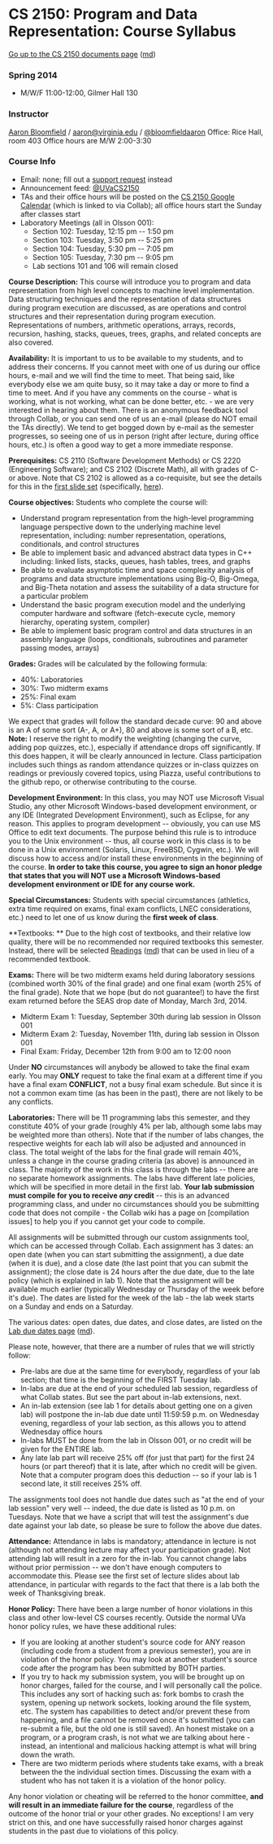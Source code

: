 CS 2150: Program and Data Representation: Course Syllabus
=========================================================

[Go up to the CS 2150 documents page](index.html) ([md](index.md))

### Spring 2014 ###

- M/W/F 11:00-12:00, Gilmer Hall 130

### Instructor ###

[Aaron Bloomfield](http://www.cs.virginia.edu/~asb) / [aaron@virginia.edu](mailto:aaron@virginia.edu) / [@bloomfieldaaron](http://twitter.com/bloomfieldaaron) Office: Rice Hall, room 403 Office hours are M/W 2:00-3:30

### Course Info ###

- Email: none; fill out a [support request](https://libra.cs.virginia.edu/~pedagogy/support.php) instead
- Announcement feed: [\@UVaCS2150](http://twitter.com/UVaCS2150)
- TAs and their office hours will be posted on the [CS 2150 Google Calendar](https://www.google.com/calendar/embed?src=1ea0dfillqvhlop8d7t0m8afuo%40group.calendar.google.com&amp;amp;ctz=America/New_York) (which is linked to via Collab); all office hours start the Sunday after classes start
- Laboratory Meetings (all in Olsson 001):
    - Section 102: Tuesday, 12:15 pm -- 1:50 pm
    - Section 103: Tuesday, 3:50 pm -- 5:25 pm
    - Section 104: Tuesday, 5:30 pm -- 7:05 pm
    - Section 105: Tuesday, 7:30 pm -- 9:05 pm
	- Lab sections 101 and 106 will remain closed

**Course Description:** This course will introduce you to program and data representation from high level concepts to machine level implementation. Data structuring techniques and the representation of data structures during program execution are discussed, as are operations and control structures and their representation during program execution. Representations of numbers, arithmetic operations, arrays, records, recursion, hashing, stacks, queues, trees, graphs, and related concepts are also covered.

**Availability:** It is important to us to be available to my students, and to address their concerns. If you cannot meet with one of us during our office hours, e-mail and we will find the time to meet. That being said, like everybody else we am quite busy, so it may take a day or more to find a time to meet. And if you have any comments on the course - what is working, what is not working, what can be done better, etc. - we are very interested in hearing about them. There is an anonymous feedback tool through Collab, or you can send one of us an e-mail (please do NOT email the TAs directly).  We tend to get bogged down by e-mail as the semester progresses, so seeing one of us in person (right after lecture, during office hours, etc.) is often a good way to get a more immediate response.

**Prerequisites:** CS 2110 (Software Development Methods) or CS 2220 (Engineering Software); and CS 2102 (Discrete Math), all with grades of C- or above.  Note that CS 2102 is allowed as a co-requisite, but see the details for this in the [first slide set](course-introduction.html) (specifically, [here](course-introduction.html#cs2102)).

**Course objectives:** Students who complete the course will:

- Understand program representation from the high-level programming language perspective down to the underlying machine level representation, including: number representation, operations, conditionals, and control structures
- Be able to implement basic and advanced abstract data types in C++ including: linked lists, stacks, queues, hash tables, trees, and graphs
- Be able to evaluate asymptotic time and space complexity analysis of programs and data structure implementations using Big-O, Big-Omega, and Big-Theta notation and assess the suitability of a data structure for a particular problem
- Understand the basic program execution model and the underlying computer hardware and software (fetch-execute cycle, memory hierarchy, operating system, compiler)
- Be able to implement basic program control and data structures in an assembly language (loops, conditionals, subroutines and parameter passing modes, arrays)

**Grades:** Grades will be calculated by the following formula:

- 40%: Laboratories
- 30%: Two midterm exams
- 25%: Final exam
- 5%: Class participation

We expect that grades will follow the standard decade curve: 90 and above is an A of some sort (A-, A, or A+), 80 and above is some sort of a B, etc.  **Note:** I reserve the right to modify the weighting (changing the curve, adding pop quizzes, etc.), especially if attendance drops off significantly.  If this does happen, it will be clearly announced in lecture. Class participation includes such things as random attendance quizzes or in-class quizzes on readings or previously covered topics, using Piazza, useful contributions to the github repo, or otherwise contributing to the course.

**Development Environment:** In this class, you may NOT use Microsoft Visual Studio, any other Microsoft Windows-based development environment, or any IDE (Integrated Development Environment), such as Eclipse, for any reason.  This applies to program development -- obviously, you can use MS Office to edit text documents.  The purpose behind this rule is to introduce you to the Unix environment -- thus, all course work in this class is to be done in a Unix environment (Solaris, Linux, FreeBSD, Cygwin, etc.).  We will discuss how to access and/or install these environments in the beginning of the course.  **In order to take this course, you agree to sign an honor pledge that states that you will NOT use a Microsoft Windows-based development environment or IDE for any course work.**

**Special Circumstances:** Students with special circumstances (athletics, extra time required on exams, final exam conflicts, LNEC considerations, etc.) need to let one of us know during the **first week of class**.

**Textbooks: ** Due to the high cost of textbooks, and their relative low quality, there will be no recommended nor required textbooks this semester.  Instead, there will be selected [Readings](../docs/readings.html) ([md](../docs/readings.md)) that can be used in lieu of a recommended textbook.

**Exams:** There will be two midterm exams held during laboratory sessions (combined worth 30% of the final grade) and one final exam (worth 25% of the final grade). Note that we hope (but do not guarantee!) to have the first exam returned before the SEAS drop date of Monday, March 3rd, 2014.

- Midterm Exam 1: Tuesday, September 30th during lab session in Olsson 001
- Midterm Exam 2: Tuesday, November 11th, during lab session in Olsson 001
- Final Exam: Friday, December 12th from 9:00 am to 12:00 noon

Under **NO** circumstances will anybody be allowed to take the final exam early.  You may **ONLY** request to take the final exam at a different time if you have a final exam **CONFLICT**, not a busy final exam schedule.  But since it is not a common exam time (as has been in the past), there are not likely to be any conflicts.

**Laboratories:** There will be 11 programming labs this semester, and they constitute 40% of your grade (roughly 4% per lab, although some labs may be weighted more than others).  Note that if the number of labs changes, the respective weights for each lab will also be adjusted and announced in class.  The total weight of the labs for the final grade will remain 40%, unless a change in the course grading criteria (as above) is announced in class.  The majority of the work in this class is through the labs -- there are no separate homework assignments.  The labs have different late policies, which will be specified in more detail in the first lab.  **Your lab submission must compile for you to receive *any* credit** -- this is an advanced programming class, and under no circumstances should you be submitting code that does not compile - the Collab wiki has a page on [compilation issues] to help you if you cannot get your code to compile.

All assignments will be submitted through our custom assignments tool, which can be accessed through Collab.  Each assignment has 3 dates: an open date (when you can start submitting the assignment), a due date (when it is due), and a close date (the last point that you can submit the assignment); the close date is 24 hours after the due date, due to the late policy (which is explained in lab 1).  Note that the assignment will be available much earlier (typically Wednesday or Thursday of the week before it's due).  The dates are listed for the week of the lab - the lab week starts on a Sunday and ends on a Saturday.

The various dates: open dates, due dates, and close dates, are listed on the [Lab due dates page](labduedates.html) ([md](labduedates.md)).

Please note, however, that there are a number of rules that we will strictly follow:

- Pre-labs are due at the same time for everybody, regardless of your lab section; that time is the beginning of the FIRST Tuesday lab.
- In-labs are due at the end of your scheduled lab session, regardless of what Collab states.  But see the part about in-lab extensions, next.
- An in-lab extension (see lab 1 for details about getting one on a given lab) will postpone the in-lab due date until 11:59:59 p.m. on Wednesday evening, regardless of your lab section, as this allows you to attend Wednesday office hours
- In-labs MUST be done from the lab in Olsson 001, or no credit will be given for the ENTIRE lab.
- Any late lab part will receive 25% off (for just that part) for the first 24 hours (or part thereof) that it is late, after which no credit will be given.  Note that a computer program does this deduction -- so if your lab is 1 second late, it still receives 25% off.

The assignments tool does not handle due dates such as "at the end of your lab session" very well -- indeed, the due date is listed as 10 p.m. on Tuesdays.  Note that we have a script that will test the assignment's due date against your lab date, so please be sure to follow the above due dates.

**Attendance:** Attendance in labs is mandatory; attendance in lecture is not (although not attending lecture may affect your participation grade).  Not attending lab will result in a zero for the in-lab.  You cannot change labs without prior permission -- we don't have enough computers to accommodate this.  Please see the first set of lecture slides about lab attendance, in particular with regards to the fact that there is a lab both the week of Thanksgiving break.

**Honor Policy:** There have been a large number of honor violations in this class and other low-level CS courses recently.  Outside the normal UVa honor policy rules, we have these additional rules:

- If you are looking at another student's source code for ANY reason (including code from a student from a previous semester), you are in violation of the honor policy.  You may look at another student's source code after the program has been submitted by BOTH parties.
- If you try to hack my submission system, you will be brought up on honor charges, failed for the course, and I will personally call the police. This includes any sort of hacking such as: fork bombs to crash the system, opening up network sockets, looking around the file system, etc. The system has capabilities to detect and/or prevent these from happening, and a file cannot be removed once it's submitted (you can re-submit a file, but the old one is still saved). An honest mistake on a program, or a program crash, is not what we are talking about here - instead, an intentional and malicious hacking attempt is what will bring down the wrath.
- There are two midterm periods where students take exams, with a break between the the individual section times.  Discussing the exam with a student who has not taken it is a violation of the honor policy.

Any honor violation or cheating will be referred to the honor committee, **and will result in an immediate failure for the course**, regardless of the outcome of the honor trial or your other grades.  No exceptions!  I am very strict on this, and one have successfully raised honor charges against students in the past due to violations of this policy.
